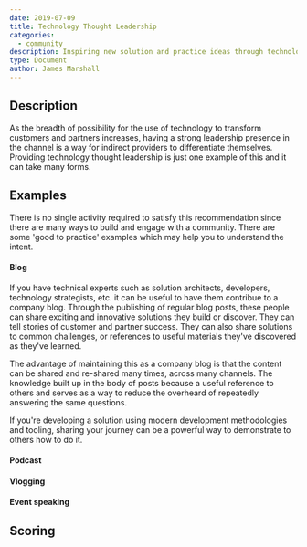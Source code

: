 ```yaml
---
date: 2019-07-09
title: Technology Thought Leadership
categories:
  - community
description: Inspiring new solution and practice ideas through technology evangelism and community engagement.
type: Document
author: James Marshall
---
```

## Description

As the breadth of possibility for the use of technology to transform customers and partners increases, having a strong leadership presence in the channel is a way for indirect providers to differentiate themselves. Providing technology thought leadership is just one example of this and it can take many forms.

## Examples

There is no single activity required to satisfy this recommendation since there are many ways to build and engage with a community. There are some 'good to practice' examples which may help you to understand the intent.

#### Blog

If you have technical experts such as solution architects, developers, technology strategists, etc. it can be useful to have them contribue to a company blog. Through the publishing of regular blog posts, these people can share exciting and innovative solutions they build or discover. They can tell stories of customer and partner success. They can also share solutions to common challenges, or references to useful materials they've discovered as they've learned.

The advantage of maintaining this as a company blog is that the content can be shared and re-shared many times, across many channels. The knowledge built up in the body of posts because a useful reference to others and serves as a way to reduce the overheard of repeatedly answering the same questions.

If you're developing a solution using modern development methodologies and tooling, sharing your journey can be a powerful way to demonstrate to others how to do it.

#### Podcast

#### Vlogging

#### Event speaking

## Scoring

